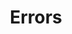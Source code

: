---
layout: topic
title: Errors
permalink: /design/topics/errors
data:
  items:
    - references:
        - name: Error handling
          url: 'https://github.com/Haufe-Lexware/api-style-guide/blob/master/error-handling/error-handling.md'
      _embedded:
        guideline:
          id: haufe-api-styleguide
          title: Haufe API style guide
          type: github
          url: 'https://github.com/Haufe-Lexware/api-style-guide/blob/master/readme.md'
          company: Haufe
          companyLogoUrl: /media/logos/haufe.png
          companyUrl: 'http://dev.haufe.com/'
          date: 2015-01-15T00:00:00.000Z
          reviewDate: 2016-08-31T00:00:00.000Z
          _links:
            self:
              href: /design/guidelines/haufe-api-styleguide
            guidelineTopics:
              href: /design/guidelines/haufe-api-styleguide/topics
      _links:
        guideline:
          href: /design/guidelines/haufe-api-styleguide
    - references:
        - name: Errors
          url: 'https://github.com/Microsoft/api-guidelines/blob/master/Guidelines.md#51-errors'
        - name: Faults
          url: 'https://github.com/Microsoft/api-guidelines/blob/master/Guidelines.md#52-faults'
        - name: Long running API faults
          url: 'https://github.com/Microsoft/api-guidelines/blob/master/Guidelines.md#55-long-running-api-faults'
        - name: Silent Fail Rule
          url: 'https://github.com/Microsoft/api-guidelines/blob/master/Guidelines.md#63-silent-fail-rule'
        - name: Unsupported requests
          url: 'https://github.com/Microsoft/api-guidelines/blob/master/Guidelines.md#15-unsupported-requests'
      _embedded:
        guideline:
          id: microsoft-rest-api-guidelines
          title: Microsoft REST API Guidelines
          type: github
          url: 'https://github.com/Microsoft/api-guidelines/blob/master/Guidelines.md'
          company: Microsoft
          companyLogoUrl: /media/logos/microsoft.png
          companyUrl: 'https://opensource.microsoft.com/'
          date: 2016-07-19T00:00:00.000Z
          reviewDate: 2016-08-31T00:00:00.000Z
          _links:
            self:
              href: /design/guidelines/microsoft-rest-api-guidelines
            guidelineTopics:
              href: /design/guidelines/microsoft-rest-api-guidelines/topics
      _links:
        guideline:
          href: /design/guidelines/microsoft-rest-api-guidelines
  _embedded:
    topic:
      id: errors
      name: Errors
      description: How to handle errors
      _links:
        self:
          href: /design/topics/errors
        topicGuidelines:
          href: /design/topics/errors/guidelines
  _links:
    self:
      href: /design/topics/errors/guidelines
    topic:
      href: /design/topics/errors
---